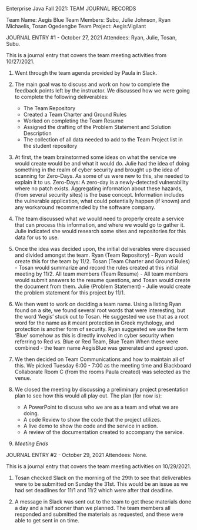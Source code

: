 Enterprise Java Fall 2021: TEAM JOURNAL RECORDS

Team Name: Aegis Blue
Team Members: Subu, Julie Johnson, Ryan Michaelis, Tosan Ogedengbe
Team Project: Aegis:Vigilant


JOURNAL ENTRY #1 - October 27, 2021
Attendees: Ryan, Julie, Tosan, Subu.

This is a journal entry that covers the team meeting activities from 10/27/2021. 

1. Went through the team agenda provided by Paula in Slack.

2. The main goal was to discuss and work on how to complete the feedback points left by the instructor. 
	We discussed how we were going to complete the following deliverables:
	- The Team Repository
	- Created a Team Charter and Ground Rules
	- Worked on completing the Team Resume
	- Assigned the drafting of the Problem Statement and Solution Description 
	- The collection of all data needed to add to the Team Project list in the student repository

3. At first, the team brainstormed some ideas on what the service we would create would be and what it would do. 
	Julie had the idea of doing something in the realm of cyber security and brought up the idea of scanning for Zero-Days.
	As some of us were new to this, she needed to explain it to us.
	Zero-Days: A zero-day is a newly-detected vulnerability where no patch exists.  Aggregating information about these hazards, (from several security sites) is the base concept. 
	Information includes the vulnerable application, what could potentially happen (if known) and any workaround recommended by the software company.

4. The team discussed what we would need to properly create a service that can process this information, and where we would go to gather it. 
	Julie indicated she would research some sites and repositories for this data for us to use. 

5. Once the idea was decided upon, the initial deliverables were discussed and divided amongst the team.
	Ryan (Team Repository) - Ryan would create this for the team by 11/2.
	Tosan (Team Charter and Ground Rules) - Tosan would summarize and record the rules created at this initial meeting by 11/2.
	All team members (Team Resume) - All team members would submit answers to the resume questions, and Tosan would create the document from them.
	Julie (Problem Statement) - Julie would create the problem statement for this project by 11/1. 

6. We then went to work on deciding a team name. Using a listing Ryan found on a site, we found several root words that were interesting, but the word ‘Aegis’ stuck out to Tosan. 
	He suggested we use that as a root word for the name as it meant protection in Greek mythology, and protection is another form of security. 
	Ryan suggested we use the term ‘Blue’ somehow as this is directly involved in cyber security when referring to Red vs. Blue or Red Team, Blue Team
	When these were combined - the team name AegisBlue was generated and agreed upon. 

7. We then decided on Team Communications and how to maintain all of this.
	We picked Tuesday 6:00 - 7:00 as the meeting time and Blackboard Collaborate Room C (from the rooms Paula created) was selected as the venue.

8. We closed the meeting by discussing a preliminary project presentation plan to see how this would all play out.
	The plan (for now is):
	- A PowerPoint to discuss who we are as a team and what we are doing.
	- A code Review to show the code that the project utilizes.
	- A live demo to show the code and the service in action.
	- A review of the documentation created to accompany the service.

9. *Meeting Ends*



JOURNAL ENTRY #2 - October 29, 2021
Attendees: None.

This is a journal entry that covers the team meeting activities on 10/29/2021. 

1. Tosan checked Slack on the morning of the 29th to see that deliverables were to be submitted on Sunday the 31st.
	This would be an issue as we had set deadlines for 11/1 and 11/2 which were after that deadline.

2. A message in Slack was sent out to the team to get these materials done a day and a half sooner than we planned.
	The team members all responded and submitted the materials as requested, and these were able to get sent in on time. 

























